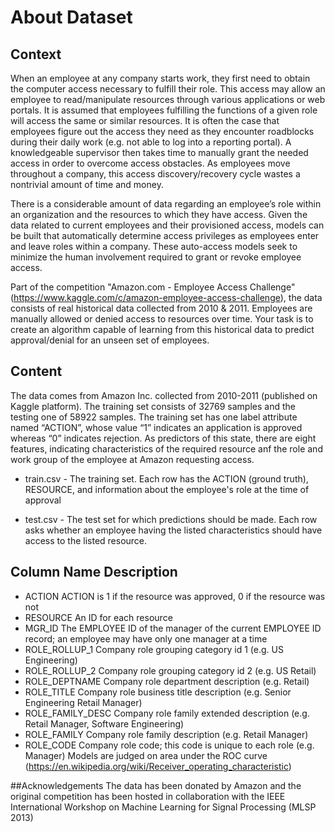 # About Dataset
## Context
When an employee at any company starts work, they first need to obtain the computer access necessary to fulfill their role. This access may allow an employee to read/manipulate resources through various applications or web portals. It is assumed that employees fulfilling the functions of a given role will access the same or similar resources. It is often the case that employees figure out the access they need as they encounter roadblocks during their daily work (e.g. not able to log into a reporting portal). A knowledgeable supervisor then takes time to manually grant the needed access in order to overcome access obstacles. As employees move throughout a company, this access discovery/recovery cycle wastes a nontrivial amount of time and money.

There is a considerable amount of data regarding an employee’s role within an organization and the resources to which they have access. Given the data related to current employees and their provisioned access, models can be built that automatically determine access privileges as employees enter and leave roles within a company. These auto-access models seek to minimize the human involvement required to grant or revoke employee access.

Part of the competition "Amazon.com - Employee Access Challenge" (https://www.kaggle.com/c/amazon-employee-access-challenge), the data consists of real historical data collected from 2010 & 2011. Employees are manually allowed or denied access to resources over time. Your task is to create an algorithm capable of learning from this historical data to predict approval/denial for an unseen set of employees.

## Content
The data comes from Amazon Inc. collected from 2010-2011 (published on Kaggle platform). The training set consists of 32769 samples and the testing one of 58922 samples. The training set has one label attribute named “ACTION”, whose value “1” indicates an application is approved whereas “0” indicates rejection. As predictors of this state, there are eight features, indicating characteristics of the required resource anf the role and work group of the employee at Amazon requesting access.

- train.csv - The training set. Each row has the ACTION (ground truth), RESOURCE, and information about the employee's role at the time of approval

- test.csv - The test set for which predictions should be made. Each row asks whether an employee having the listed characteristics should have access to the listed resource.

## Column Name	Description
- ACTION	ACTION is 1 if the resource was approved, 0 if the resource was not
- RESOURCE	An ID for each resource
- MGR_ID	The EMPLOYEE ID of the manager of the current EMPLOYEE ID record; an employee may have only one manager at a time
- ROLE_ROLLUP_1	Company role grouping category id 1 (e.g. US Engineering)
- ROLE_ROLLUP_2	Company role grouping category id 2 (e.g. US Retail)
- ROLE_DEPTNAME	Company role department description (e.g. Retail)
- ROLE_TITLE	Company role business title description (e.g. Senior Engineering Retail Manager)
- ROLE_FAMILY_DESC	Company role family extended description (e.g. Retail Manager, Software Engineering)
- ROLE_FAMILY	Company role family description (e.g. Retail Manager)
- ROLE_CODE	Company role code; this code is unique to each role (e.g. Manager)
Models are judged on area under the ROC curve (https://en.wikipedia.org/wiki/Receiver_operating_characteristic)

##Acknowledgements
The data has been donated by Amazon and the original competition has been hosted in collaboration with the IEEE International Workshop on Machine Learning for Signal Processing (MLSP 2013)
